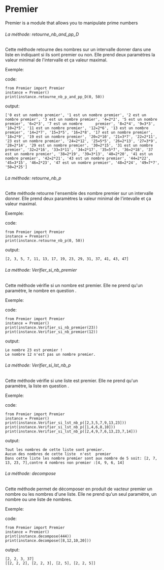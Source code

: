 # Premier
Premier is a module that allows you to manipulate prime numbers

###### La méthode: retourne_nb_and_pp_D ######

Cette méthode retourne des nombres sur un intervalle donner dans une liste en indiquant si ils sont premier ou non.
Elle prend deux paramètres la valeur minimal de l'intervalle et ça valeur maximal. 

Exemple:

  code:
  
    from Premier import Premier
    instance = Premier()
    print(instance.retourne_nb_p_and_pp_D(0, 50))
    
  output:
  
    ['0 est un nombre premier', '1 est un nombre premier', '2 est un nombre premier', '3 est un nombre premier', '4=2*2', '5 est un nombre premier', '6=2*3', '7 est un nombre      premier', '8=2*4', '9=3*3', '10=2*5', '11 est un nombre premier', '12=2*6', '13 est un nombre premier', '14=2*7', '15=3*5', '16=2*8', '17 est un nombre premier', '18=2*9', '19 est un nombre premier', '20=2*10', '21=3*7', '22=2*11', '23 est un nombre premier', '24=2*12', '25=5*5', '26=2*13', '27=3*9', '28=2*14', '29 est un nombre premier', '30=2*15', '31 est un nombre premier', '32=2*16', '33=3*11', '34=2*17', '35=5*7', '36=2*18', '37 est un nombre premier', '38=2*19', '39=3*13', '40=2*20', '41 est un nombre premier', '42=2*21', '43 est un nombre premier', '44=2*22', '45=3*15', '46=2*23', '47 est un nombre premier', '48=2*24', '49=7*7', '50=2*25']
    
###### La méthode: retourne_nb_p ######

Cette méthode retourne l'ensemble des nombre premier sur un intervalle donner.
Elle prend deux paramètres la valeur minimal de l'intevalle et ça valeur maximal.

Exemple:
  
  code:
  
    from Premier import Premier
    instance = Premier()
    print(instance.retourne_nb_p(0, 50))
    
  output:
  
    [2, 3, 5, 7, 11, 13, 17, 19, 23, 29, 31, 37, 41, 43, 47]
    
###### La méthode: Verifier_si_nb_premier #######
  
Cette méthode vérifie si un nombre est premier.
Elle ne prend qu'un paramètre, le nombre en question .
  
Exemple:

  code:
  
    from Premier import Premier
    instance = Premier()
    print(instance.Verifier_si_nb_premier(23))
    print(instance.Verifier_si_nb_premier(12))
    
  output:
    
    Le nombre 23 est premier !
    Le nombre 12 n'est pas un nombre premier.
    
###### La méthode: Verifier_si_lst_nb_p ######

Cette méthode vérifie si une liste  est premier.
Elle ne prend qu'un paramètre, la liste en question .

Exemple:

  code:
  
    from Premier import Premier
    instance = Premier()
    print(instance.Verifier_si_lst_nb_p([2,3,5,7,9,13,23]))
    print(instance.Verifier_si_lst_nb_p([1,4,6,8,10]))
    print(instance.Verifier_si_lst_nb_p([2,4,9,7,6,13,23,7,14]))
    
  output:
    
    Tout les nombres de cette liste sont premier.
    Aucun des nombres de cette liste  n'est  premier
    Dans cette liste les nombre premier sont aux nombre de 5 soit: [2, 7, 13, 23, 7],contre 4 nombres non premier :[4, 9, 6, 14]

###### La méthode: decompose ######

Cette méthode permet de décomposer en produit de vacteur premier un nombre ou les nombres d'une liste.
Elle ne prend qu'un seul paramètre, un nombre ou une liste de nombres.

Exemple:

  code:
  
    from Premier import Premier
    instance = Premier()
    print(instance.decompose(444))
    print(instance.decompose([8,12,10,20]))
    
  output:
    
    [2, 2, 3, 37]
    [[2, 2, 2], [2, 2, 3], [2, 5], [2, 2, 5]]
    
 
